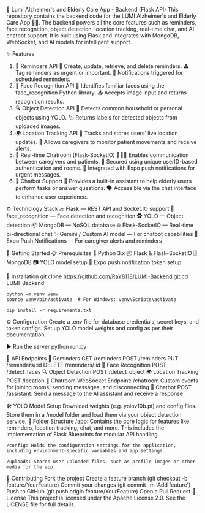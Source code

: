 🧠 Lumi Alzheimer's and Elderly Care App - Backend (Flask API)
This repository contains the backend code for the LUMI Alzheimer's and Elderly Care App 🧓👵. The backend powers all the core features such as reminders, face recognition, object detection, location tracking, real-time chat, and AI chatbot support. It is built using Flask and integrates with MongoDB, WebSocket, and AI models for intelligent support.

✨ Features
1. 📝 Reminders API
   📌 Create, update, retrieve, and delete reminders.
   ⚠️ Tag reminders as urgent or important.
   🔔 Notifications triggered for scheduled reminders.
2. 📸 Face Recognition API
   👤 Identifies familiar faces using the face_recognition Python library.
   📥 Accepts image input and returns recognition results.
3. 🔍 Object Detection API
   🤖 Detects common household or personal objects using YOLO.
   🏷️ Returns labels for detected objects from uploaded images.
4. 🌍 Location Tracking API
   📍 Tracks and stores users’ live location updates.
   🧭 Allows caregivers to monitor patient movements and receive alerts.
5. 💬 Real-time Chatroom (Flask-SocketIO)
   🧑‍🤝‍🧑 Enables communication between caregivers and patients.
   🔐 Secured using unique userID-based authentication and rooms.
   📨 Integrated with Expo push notifications for urgent messages.
6. 🤖 Chatbot Support
   🧠 Provides a built-in assistant to help elderly users perform tasks or answer questions.
   🗣️ Accessible via the chat interface to enhance user experience.

⚙️ Technology Stack
   🔙 Flask — REST API and Socket.IO support
   🧠 face_recognition — Face detection and recognition
   🕵️ YOLO — Object detection
   📦 MongoDB — NoSQL database
   🌐 Flask-SocketIO — Real-time bi-directional chat
   ✨ Gemini / Custom AI model — For chatbot capabilities
   🔐 Expo Push Notifications — For caregiver alerts and reminders
   
🚀 Getting Started
   📋 Prerequisites
   🐍 Python 3.x
   📦 Flask & Flask-SocketIO
   🗄️ MongoDB
   📷 YOLO model setup
   💬 Expo push notification token setup
   
🔧 Installation
    git clone https://github.com/RaY8118/LUMI-Backend.git
    cd LUMI-Backend

    python -m venv venv
    source venv/bin/activate  # For Windows: venv\Scripts\activate

    pip install -r requirements.txt

⚙️ Configuration
    Create a .env file for database credentials, secret keys, and token configs.
    Set up YOLO model weights and config as per their documentation.
    
▶️ Run the server
    python run.py
    
📡 API Endpoints
   📝 Reminders
      GET /reminders
      POST /reminders
      PUT /reminders/:id
      DELETE /reminders/:id
   📸 Face Recognition
      POST /detect_faces
   🔍 Object Detection
      POST /detect_object
   🌍 Location Tracking
      POST /location
   💬 Chatroom
      WebSocket Endpoint: /chatroom
      Custom events for joining rooms, sending messages, and disconnecting
   🤖 Chatbot
      POST /assistant: Send a message to the AI assistant and receive a response

🛠️ YOLO Model Setup
    Download weights (e.g. yolov10b.pt) and config files.
    Store them in a /model folder and load them via your object detection service.
📂 Folder Structure
    /app: Contains the core logic for features like reminders, location tracking, chat, and more. This includes the implementation of Flask Blueprints for modular API handling.

    /config: Holds the configuration settings for the application, including environment-specific variables and app settings.

    /uploads: Stores user-uploaded files, such as profile images or other media for the app.

🤝 Contributing
    Fork the project
    Create a feature branch (git checkout -b feature/YourFeature)
    Commit your changes (git commit -m 'Add feature')
    Push to GitHub (git push origin feature/YourFeature)
    Open a Pull Request
📜 License
    This project is licensed under the Apache License 2.0. See the LICENSE file for full details.
